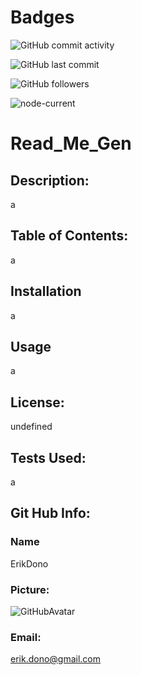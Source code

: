 
# Badges
![GitHub commit activity](https://img.shields.io/github/commit-activity/m/ErikDono/Read_Me_Gen)

![GitHub last commit](https://img.shields.io/github/last-commit/ErikDono/Read_Me_Gen)

![GitHub followers](https://img.shields.io/github/followers/ErikDono?style=social)

![node-current](https://img.shields.io/node/v/Read_Me_Gen)

# Read_Me_Gen 

## Description:
  a 

## Table of Contents:
  a 

## Installation
 a 

## Usage 
 a 

## License:
undefined 

## Tests Used:
 a 

## Git Hub Info:
### Name
  ErikDono
### Picture:
  ![GitHubAvatar](undefined) 

### Email:
 erik.dono@gmail.com 

